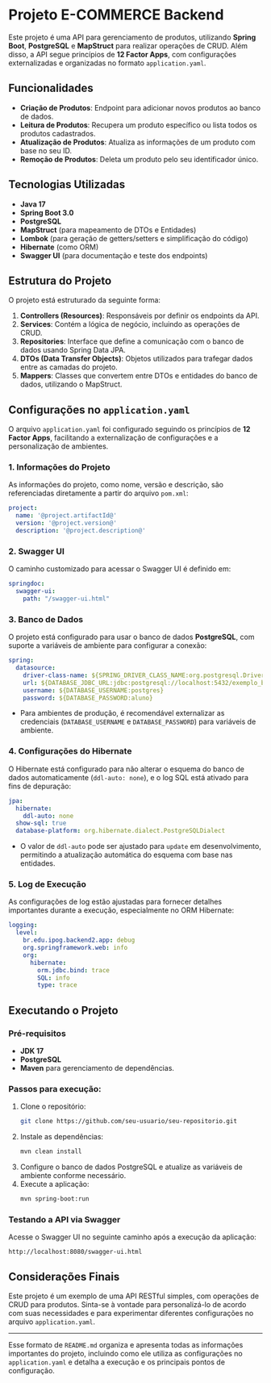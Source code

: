 # Projeto E-COMMERCE Backend

Este projeto é uma API para gerenciamento de produtos, utilizando **Spring Boot**, **PostgreSQL** e **MapStruct** para realizar operações de CRUD. Além disso, a API segue princípios de **12 Factor Apps**, com configurações externalizadas e organizadas no formato `application.yaml`.

## Funcionalidades

- **Criação de Produtos**: Endpoint para adicionar novos produtos ao banco de dados.
- **Leitura de Produtos**: Recupera um produto específico ou lista todos os produtos cadastrados.
- **Atualização de Produtos**: Atualiza as informações de um produto com base no seu ID.
- **Remoção de Produtos**: Deleta um produto pelo seu identificador único.

## Tecnologias Utilizadas

- **Java 17** 
- **Spring Boot 3.0**
- **PostgreSQL**
- **MapStruct** (para mapeamento de DTOs e Entidades)
- **Lombok** (para geração de getters/setters e simplificação do código)
- **Hibernate** (como ORM)
- **Swagger UI** (para documentação e teste dos endpoints)

## Estrutura do Projeto

O projeto está estruturado da seguinte forma:

1. **Controllers (Resources)**: Responsáveis por definir os endpoints da API.
2. **Services**: Contém a lógica de negócio, incluindo as operações de CRUD.
3. **Repositories**: Interface que define a comunicação com o banco de dados usando Spring Data JPA.
4. **DTOs (Data Transfer Objects)**: Objetos utilizados para trafegar dados entre as camadas do projeto.
5. **Mappers**: Classes que convertem entre DTOs e entidades do banco de dados, utilizando o MapStruct.

## Configurações no `application.yaml`

O arquivo `application.yaml` foi configurado seguindo os princípios de **12 Factor Apps**, facilitando a externalização de configurações e a personalização de ambientes.

### 1. **Informações do Projeto**
As informações do projeto, como nome, versão e descrição, são referenciadas diretamente a partir do arquivo `pom.xml`:
```yaml
project:
  name: '@project.artifactId@'
  version: '@project.version@'
  description: '@project.description@'
```

### 2. **Swagger UI**
O caminho customizado para acessar o Swagger UI é definido em:
```yaml
springdoc:
  swagger-ui:
    path: "/swagger-ui.html"
```

### 3. **Banco de Dados**
O projeto está configurado para usar o banco de dados **PostgreSQL**, com suporte a variáveis de ambiente para configurar a conexão:
```yaml
spring:
  datasource:
    driver-class-name: ${SPRING_DRIVER_CLASS_NAME:org.postgresql.Driver}
    url: ${DATABASE_JDBC_URL:jdbc:postgresql://localhost:5432/exemplo_back}
    username: ${DATABASE_USERNAME:postgres}
    password: ${DATABASE_PASSWORD:aluno}
```
- Para ambientes de produção, é recomendável externalizar as credenciais (`DATABASE_USERNAME` e `DATABASE_PASSWORD`) para variáveis de ambiente.

### 4. **Configurações do Hibernate**
O Hibernate está configurado para não alterar o esquema do banco de dados automaticamente (`ddl-auto: none`), e o log SQL está ativado para fins de depuração:
```yaml
jpa:
  hibernate:
    ddl-auto: none
  show-sql: true
  database-platform: org.hibernate.dialect.PostgreSQLDialect
```
- O valor de `ddl-auto` pode ser ajustado para `update` em desenvolvimento, permitindo a atualização automática do esquema com base nas entidades.

### 5. **Log de Execução**
As configurações de log estão ajustadas para fornecer detalhes importantes durante a execução, especialmente no ORM Hibernate:
```yaml
logging:
  level:
    br.edu.ipog.backend2.app: debug
    org.springframework.web: info
    org:
      hibernate:
        orm.jdbc.bind: trace
        SQL: info
        type: trace
```

## Executando o Projeto

### Pré-requisitos
- **JDK 17**
- **PostgreSQL**
- **Maven** para gerenciamento de dependências.

### Passos para execução:

1. Clone o repositório:
   ```bash
   git clone https://github.com/seu-usuario/seu-repositorio.git
   ```
2. Instale as dependências:
   ```bash
   mvn clean install
   ```
3. Configure o banco de dados PostgreSQL e atualize as variáveis de ambiente conforme necessário.
4. Execute a aplicação:
   ```bash
   mvn spring-boot:run
   ```

### Testando a API via Swagger

Acesse o Swagger UI no seguinte caminho após a execução da aplicação:
```
http://localhost:8080/swagger-ui.html
```

## Considerações Finais

Este projeto é um exemplo de uma API RESTful simples, com operações de CRUD para produtos. Sinta-se à vontade para personalizá-lo de acordo com suas necessidades e para experimentar diferentes configurações no arquivo `application.yaml`.

---

Esse formato de `README.md` organiza e apresenta todas as informações importantes do projeto, incluindo como ele utiliza as configurações no `application.yaml` e detalha a execução e os principais pontos de configuração.
